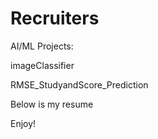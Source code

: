 # Recruiters

AI/ML Projects:

imageClassifier

RMSE_StudyandScore_Prediction

Below is my resume 

Enjoy!
